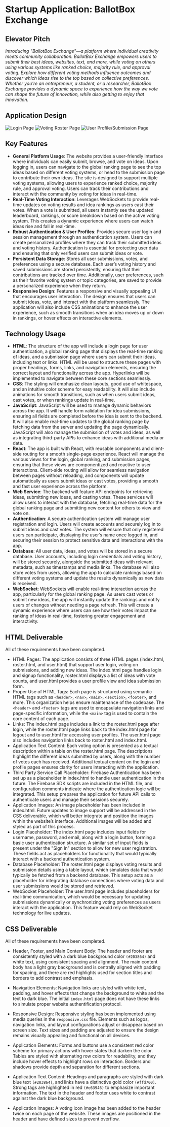 # Startup Application: BallotBox Exchange

## Elevator Pitch
*Introducing "BallotBox Exchange"—a platform where individual creativity meets community collaboration. BallotBox Exchange empowers users to submit their best ideas, websites, text, and more, while voting on others using various systems like ranked choice, majority rule, and approval voting. Explore how different voting methods influence outcomes and discover which ideas rise to the top based on collective preferences. Whether you're an entrepreneur, a student, or a researcher, BallotBox Exchange provides a dynamic space to experience how the way we vote can shape the future of innovation, while also getting to enjoy that innovation.*

## Application Design
![Login Page](https://github.com/user-attachments/assets/7a288440-a10b-4047-9756-aa45062cc87b)
![Voting Roster Page](https://github.com/user-attachments/assets/1d5ee879-0e87-4697-a6ae-7e6fdc1ee542)
![User Profile/Submission Page](https://github.com/user-attachments/assets/25b3fc0c-5540-466f-9700-9acb26d07693)

## Key Features
- **General Platform Usage**: The website provides a user-friendly interface where individuals can easily submit, browse, and vote on ideas. Upon logging in, users can navigate to the global ranking page to see the top ideas based on different voting systems, or head to the submission page to contribute their own ideas. The site is designed to support multiple voting systems, allowing users to experience ranked choice, majority rule, and approval voting. Users can track their contributions and interact with the community by voting for ideas in real-time.
- **Real-Time Voting Interaction**: Leverages WebSockets to provide real-time updates on voting results and idea rankings as users cast their votes. When a vote is submitted, all users instantly see the updated leaderboard, rankings, or score breakdown based on the active voting system. This creates a dynamic experience where users can watch ideas rise and fall in real-time.
- **Robust Authentication & User Profiles**: Provides secure user login and session management through an authentication system. Users can create personalized profiles where they can track their submitted ideas and voting history. Authentication is essential for protecting user data and ensuring that only verified users can submit ideas or vote.
- **Persistent Data Storage**: Stores all user submissions, votes, and preferences using a secure database. Each user’s voting history and saved submissions are stored persistently, ensuring that their contributions are tracked over time. Additionally, user preferences, such as their favorite voting system or topic categories, are saved to provide a personalized experience when they return.
- **Responsive Design**: Features a responsive and visually appealing UI that encourages user interaction. The design ensures that users can submit ideas, vote, and interact with the platform seamlessly. The application will also include CSS animations to enhance the user experience, such as smooth transitions when an idea moves up or down in rankings, or hover effects on interactive elements.

## Technology Usage
- **HTML**: The structure of the app will include a login page for user authentication, a global ranking page that displays the real-time ranking of ideas, and a submission page where users can submit their ideas, including text or links. HTML will be used to structure these pages with proper headings, forms, links, and navigation elements, ensuring the correct layout and functionality across the app. Hyperlinks will be implemented to navigate between these core sections seamlessly.
- **CSS**: The styling will emphasize clean layouts, good use of whitespace, and an intuitive color scheme for easy readability. It will also include animations for smooth transitions, such as when users submit ideas, cast votes, or when rankings update in real-time.
- **JavaScript**: JavaScript will be used to manage dynamic behaviors across the app. It will handle form validation for idea submissions, ensuring all fields are completed before the idea is sent to the backend. It will also enable real-time updates to the global ranking page by fetching data from the server and updating the page dynamically. JavaScript will also manage the submission of votes and ideas, as well as integrating third-party APIs to enhance ideas with additional media or data.
- **React**: The app is built with React, with reusable components and client-side routing for a smooth single-page experience. React will manage the various views for the login, global ranking, and submission pages, ensuring that these views are componentized and reactive to user interactions. Client-side routing will allow for seamless navigation between pages without reloading, and components will update automatically as users submit ideas or cast votes, providing a smooth and fast user experience across the platform.
- **Web Service**: The backend will feature API endpoints for retrieving ideas, submitting new ideas, and casting votes. These services will allow users to interact with the database, fetching real-time data for the global ranking page and submitting new content for others to view and vote on.
- **Authentication**: A secure authentication system will manage user registration and login. Users will create accounts and securely log in to submit ideas and cast votes. The system will ensure that only registered users can participate, displaying the user’s name once logged in, and securing their session to protect sensitive data and interactions with the app.
- **Database**: All user data, ideas, and votes will be stored in a secure database. User accounts, including login credentials and voting history, will be stored securely, alongside the submitted ideas with relevant metadata, such as timestamps and media links. The database will also store votes from users, allowing the app to calculate rankings based on different voting systems and update the results dynamically as new data is received.
- **WebSocket**: WebSockets will enable real-time interaction across the app, particularly for the global ranking page. As users cast votes or submit new ideas, the app will instantly update the rankings and notify users of changes without needing a page refresh. This will create a dynamic experience where users can see how their votes impact the ranking of ideas in real-time, fostering greater engagement and interactivity.

## HTML Deliverable

All of these requirements have been completed.

- HTML Pages: The application consists of three HTML pages (index.html, roster.html, and user.html) that support user login, voting on submissions, and adding new ideas. The index.html page handles login and signup functionality, roster.html displays a list of ideas with vote counts, and user.html provides a user profile view and idea submission form.
- Proper Use of HTML Tags: Each page is structured using semantic HTML tags such as `<header>`, `<nav>`, `<main>`, `<section>`, `<footer>`, and more. This organization helps ensure maintenance of the codebase. The `<header>` and `<footer>` tags are used to encapsulate navigation links and page-specific information, while the `<main>` tag is used to contain the core content of each page.
- Links: The index.html page includes a link to the roster.html page after login, while the roster.html page links back to the index.html page for logout and to user.html for accessing user profiles. The user.html page also includes navigation links back to roster.html and index.html.
- Application Text Content: Each voting option is presented as a textual description within a table on the roster.html page. The descriptions highlight the different ideas submitted by users, along with the number of votes each has received. Additional textual content on the login and profile pages ensures clarity for users interacting with the application.
- Third Party Service Call Placeholder: Firebase Authentication has been set up as a placeholder in index.html to handle user authentication in the future. The Firebase SDK scripts are included in the HTML file, and configuration comments indicate where the authentication logic will be integrated. This setup prepares the application for future API calls to authenticate users and manage their sessions securely. 
- Application Images: An image placeholder has been included in index.html. Future updates to image support will be addressed in the CSS deliverable, which will better integrate and position the images within the website’s interface. Additional images will be added and styled as part of this process.
- Login Placeholder: The index.html page includes input fields for username, password, and email, along with a login button, forming a basic user authentication structure. A similar set of input fields is present under the "Sign In" section to allow for new user registration. These fields act as placeholders for functionality that would typically interact with a backend authentication system.
- Database Placeholder: The roster.html page displays voting results and submission details using a table layout, which simulates data that would typically be fetched from a backend database. This setup acts as a placeholder for integrating database connections where voting data and user submissions would be stored and retrieved.
- WebSocket Placeholder: The user.html page includes placeholders for real-time communication, which would be necessary for updating submissions dynamically or synchronizing voting preferences as users interact with the application. This feature would rely on WebSocket technology for live updates.

## CSS Deliverable

All of these requirements have been completed.

- Header, Footer, and Main Content Body: The header and footer are consistently styled with a dark blue background color `(#203864)` and white text, using consistent spacing and alignment. The main content body has a light gray background and is centrally aligned with padding for spacing, and there are red highlights used for section titles and borders to add contrast and emphasis.

- Navigation Elements: Navigation links are styled with white text, padding, and hover effects that change the background to white and the text to dark blue. The initial `index.html` page does not have these links to simulate proper website authentification protocol.

- Responsive Design: Responsive styling has been implemented using media queries in the `responsive.css` file. Elements such as logos, navigation links, and layout configurations adjust or disappear based on screen size. Text sizes and padding are adjusted to ensure the design remains visually appealing and functional on all devices.

- Application Elements: Forms and buttons use a consistent red color scheme for primary actions with hover states that darken the color. Tables are styled with alternating row colors for readability, and they include hover effects to highlight rows on interaction. Borders and shadows provide depth and separation for different sections.

- Application Text Content: Headings and paragraphs are styled with dark blue text `(#203864)`, and links have a distinctive gold color `(#ffd700)`. Strong tags are highlighted in red `(#e63946)` to emphasize important information. The text in the header and footer uses white to contrast against the dark blue background.

- Application Images: A voting icon image has been added to the header twice on each page of the website. These images are positioned in the header and have defined sizes to prevent overflow. 
